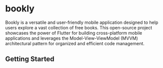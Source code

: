 # bookly

Bookly is a versatile and user-friendly mobile application designed to help users explore a vast collection of free books. This open-source project showcases the power of Flutter for building cross-platform mobile applications and leverages the Model-View-ViewModel (MVVM) architectural pattern for organized and efficient code management.

## Getting Started

